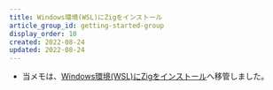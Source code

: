 ```yaml
---
title: Windows環境(WSL)にZigをインストール
article_group_id: getting-started-group
display_order: 10
created: 2022-08-24
updated: 2022-08-24
---
```

- 当メモは、[Windows環境(WSL)にZigをインストール](https://thinktwice.tech/it/zig/install_zig_in_windows_wsl/)へ移管しました。